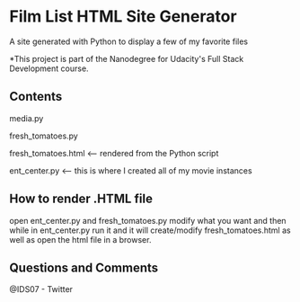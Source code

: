 # Film List HTML Site Generator
A site generated with Python to display a few of my favorite files

*This project is part of the Nanodegree for Udacity's Full Stack Development course.

## Contents
media.py

fresh_tomatoes.py

fresh_tomatoes.html <-- rendered from the Python script

ent_center.py       <-- this is where I created all of my movie instances


## How to render .HTML file

open ent_center.py and fresh_tomatoes.py modify what you want and then while in ent_center.py run it and it will create/modify fresh_tomatoes.html as well as open the html file in a browser.

## Questions and Comments
@IDS07 - Twitter
